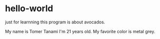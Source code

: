 # hello-world
just for learnning
this program is about avocados.

My name is Tomer Tanami I'm 21 years old. My favorite color is metal grey.

